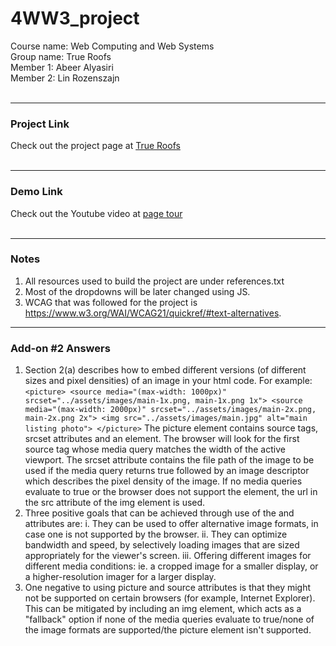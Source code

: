 # 4WW3_project  
Course name: Web Computing and Web Systems  
Group name: True Roofs  
Member 1: Abeer Alyasiri  
Member 2: Lin Rozenszajn  
<br>  
_____________________________________________  
### Project Link  
Check out the project page at [True Roofs](http://3.130.249.183/index.html)  
<br>  

_____________________________________________  
### Demo Link  
Check out the Youtube video at [page tour](https://youtube.com/)  
<br>  

_____________________________________________
### Notes  
1. All resources used to build the project are under references.txt
2. Most of the dropdowns will be later changed using JS.
3. WCAG that was followed for the project is https://www.w3.org/WAI/WCAG21/quickref/#text-alternatives.

_____________________________________________
### Add-on #2 Answers
1. Section 2(a) describes how to embed different versions (of different sizes and pixel densities) of an image in your html code. For example:
  `<picture>
					<source media="(max-width: 1000px)" srcset="../assets/images/main-1x.png, main-1x.png 1x">
					<source media="(max-width: 2000px)" srcset="../assets/images/main-2x.png, main-2x.png 2x">
					<img src="../assets/images/main.jpg" alt="main listing photo">
	</picture>`
  The picture element contains source tags, srcset attributes and an element. The browser will look for the first source tag whose media query matches the width of the active viewport. The srcset attribute contains the file path of the image to be used if the media query returns true followed by an image descriptor which describes the pixel density of the image. If no media queries evaluate to true or the browser does not support the <picture> element, the url in the src attribute of the img element is used.
3. Three positive goals that can be achieved through use of the <picture> and <source> attributes are:
  i. They can be used to offer alternative image formats, in case one is not supported by the browser.
  ii. They can optimize bandwidth and speed, by selectively loading images that are sized appropriately for the viewer's screen.
  iii. Offering different images for different media conditions: ie. a cropped image for a smaller display, or a higher-resolution imager for a larger display. 
4. One negative to using picture and source attributes is that they might not be supported on certain browsers (for example, Internet Explorer). This can be mitigated by including an img element, which acts as a "fallback" option if none of the media queries evaluate to true/none of the image formats are supported/the picture element isn't supported. 
